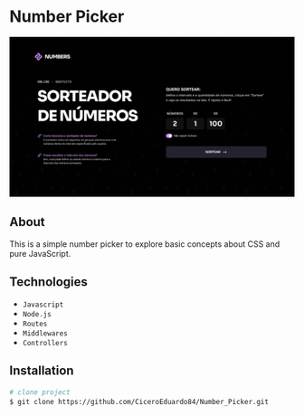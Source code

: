 # Number Picker

<p align="center">
<img alt="capa" src="assets/capa.png" />
</p>

## About

<p>This is a simple number picker to explore basic concepts about CSS and pure JavaScript.</p>

## Technologies

- `Javascript`
- `Node.js`
- `Routes`
- `Middlewares`
- `Controllers`

## Installation

```bash
# clone project
$ git clone https://github.com/CiceroEduardo84/Number_Picker.git
```
